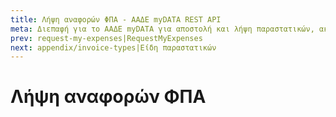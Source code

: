 ```yaml
---
title: Λήψη αναφορών ΦΠΑ - ΑΑΔΕ myDATA REST API
meta: Διεπαφή για το ΑΑΔΕ myDATA για αποστολή και λήψη παραστατικών, ακύρωση παραστατικών, χαρακτηρισμός και λήψη εσόδων και εξόδων και λήψη αναφορών ΦΠΑ.
prev: request-my-expenses|RequestMyExpenses
next: appendix/invoice-types|Είδη παραστατικών
---
```


# Λήψη αναφορών ΦΠΑ
